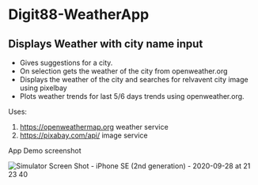 # Digit88-WeatherApp


<H2>Displays Weather with city name input</h2>

* Gives suggestions for a city.
* On selection gets the weather of the city from openweather.org
* Displays the weather of the city and searches for relvavent city image using pixelbay
* Plots weather trends for last 5/6 days trends using openweather.org.

Uses:

1. https://openweathermap.org weather service
2. https://pixabay.com/api/ image service

App Demo screenshot



![Simulator Screen Shot - iPhone SE (2nd generation) - 2020-09-28 at 21 23 40](https://user-images.githubusercontent.com/7530666/94457076-b9af5400-01d1-11eb-9213-9b77e1f924a1.png)
